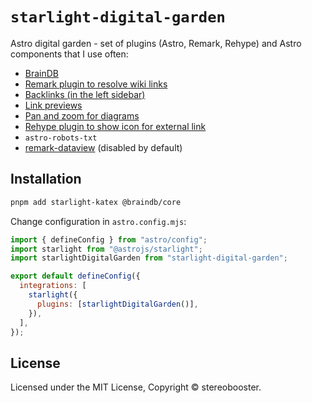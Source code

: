 # `starlight-digital-garden`

Astro digital garden - set of plugins (Astro, Remark, Rehype) and Astro components that I use often:

- [BrainDB](https://astro-digital-garden.stereobooster.com/recipes/braindb/)
- [Remark plugin to resolve wiki links](https://astro-digital-garden.stereobooster.com/recipes/wikilinks/)
- [Backlinks (in the left sidebar)](https://astro-digital-garden.stereobooster.com/recipes/backlinks/)
- [Link previews](https://astro-digital-garden.stereobooster.com/recipes/link-previews/)
- [Pan and zoom for diagrams](https://astro-digital-garden.stereobooster.com/recipes/svg-pan-zoom/)
- [Rehype plugin to show icon for external link](https://astro-digital-garden.stereobooster.com/recipes/icons-to-external-links/)
- `astro-robots-txt`
- [remark-dataview](https://astro-digital-garden.stereobooster.com/recipes/obsidian-dataview/) (disabled by default)

## Installation

```sh
pnpm add starlight-katex @braindb/core
```

Change configuration in `astro.config.mjs`:

```js
import { defineConfig } from "astro/config";
import starlight from "@astrojs/starlight";
import starlightDigitalGarden from "starlight-digital-garden";

export default defineConfig({
  integrations: [
    starlight({
      plugins: [starlightDigitalGarden()],
    }),
  ],
});
```

## License

Licensed under the MIT License, Copyright © stereobooster.
